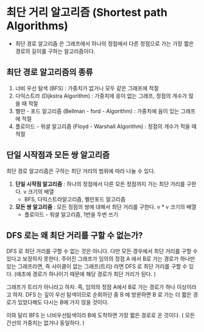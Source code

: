 # 최단 거리 알고리즘 (Shortest path Algorithms)

- 최단 경로 알고리즘 은 그래프에서 하나의 정점에서 다른 정점으로 가는 가장 짧은 경로의 길이를 구하는 알고리즘이다.

## 최단 경로 알고리즘의 종류

1. 너비 우선 탐색 (BFS) : 가중치가 없거나 모두 같은 그래프에 적절
2. 다익스트라 (Dijkstra Algorithm) : 가중치에 응이 없는 그래프, 정점의 개수가 많을 때 적절
3. 벨만 - 포드 알고리즘 (Bellman - ford - Algorithm) : 가중치에 음이 있는 그래프에 적절
4. 플로이드 - 워셜 알고리즘 (Floyd - Warshall Algorithm) : 정점의 개수가 적을 때 적절



## 단일 시작점과 모든 쌍 알고리즘

최단 경로 알고리즘은 구하는 최단 거리의 범위에 따라 나눌 수 있다.

1. __단일 시작점 알고리즘__ : 하나의 정점에서 다른 모든 정점까지 가는 최단 거리를 구한다. v 크기의 배열
   - BFS, 다익스트라알고리즘, 벨만포드 알고리즘
2. __모든 쌍 알고리즘__ : 모든 정점의 쌍에 대해서 최단 거리를 구한다. v * v 크기의 배열
   - 플로이드 - 워셜 알고리즘,  1번을 두번 쓰기

## DFS 로는 왜 최단 거리를 구할 수 없는가?

DFS 로 최단 거리를 구할 수 없는 것은 아니다. 다만 모든 경우에서 최단 거리를 구할 수 있다고 보장하지 못한다. 주어진 그래프가 임의의 정점 A 에서 B로 가는 경로가 하나만 있는 그래프라면, 즉 사이클이 없는 그래프(트리) 라면 DFS 로 최단 거리를 구할 수 있다. (애초에 경로가 하나이기 때문에 해당 경로가 최단 거리가 된다. )

그래프가 트리가 아니라고 하자. 즉, 임의의 정점 A에서 B로 가는 경로가 하나 이상이라고 하자. DFS 는 깊이 우선 탐색이므로 순회하던 중 B 에 방문하면 B 로 가는 더 짧은 경로가 있었다해도 다시는 B에 가지 않을 것이다.

이와 달리 BFS 는 너비우선탐색이라 B에 도착하면 가장 짧은 경로로 온 것이다. ( 모든 간선의 가중치는 없거나 동일하다. )

